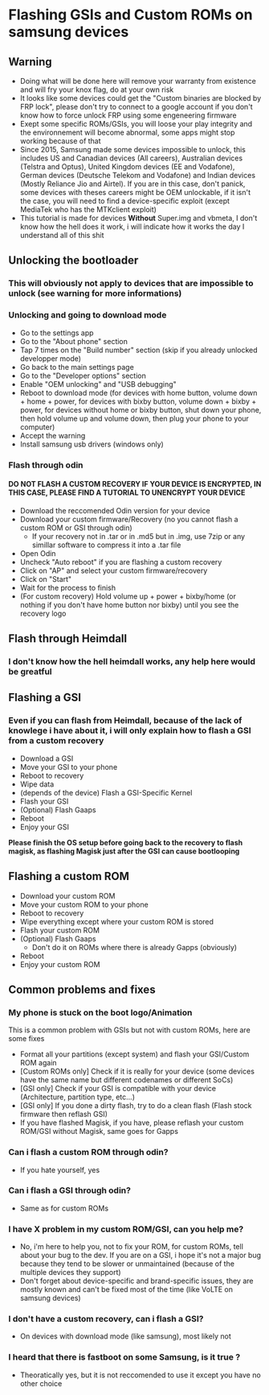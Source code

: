 # Flashing GSIs and Custom ROMs on samsung devices
## Warning
- Doing what will be done here will remove your warranty from existence and will fry your knox flag, do at your own risk
- It looks like some devices could get the "Custom binaries are blocked by FRP lock", please don't try to connect to a google account if you don't know how to force unlock FRP using some engeneering firmware
- Exept some specific ROMs/GSIs, you will loose your play integrity and the environnement will become abnormal, some apps might stop working because of that
- Since 2015, Samsung made some devices impossible to unlock, this includes US and Canadian devices (All careers), Australian devices (Telstra and Optus), United Kingdom devices (EE and Vodafone), German devices (Deutsche Telekom and Vodafone) and Indian devices (Mostly Reliance Jio and Airtel). If you are in this case, don't panick, some devices with theses careers might be OEM unlockable, if it isn't the case, you will need to find a device-specific exploit (except MediaTek who has the MTKclient exploit)
- This tutorial is made for devices __Without__ Super.img and vbmeta, I don't know how the hell does it work, i will indicate how it works the day I understand all of this shit

## Unlocking the bootloader
### This will obviously not apply to devices that are impossible to unlock (see warning for more informations)
### Unlocking and going to download mode
- Go to the settings app
- Go to the "About phone" section
- Tap 7 times on the "Build number" section (skip if you already unlocked developper mode)
- Go back to the main settings page
- Go to the "Developer options" section
- Enable "OEM unlocking" and "USB debugging" 
- Reboot to download mode (for devices with home button, volume down + home + power, for devices with bixby button, volume down + bixby + power, for devices without home or bixby button, shut down your phone, then hold volume up and volume down, then plug your phone to your computer)
- Accept the warning
- Install samsung usb drivers (windows only)

### Flash through odin
#### __DO NOT FLASH A CUSTOM RECOVERY IF YOUR DEVICE IS ENCRYPTED, IN THIS CASE, PLEASE FIND A TUTORIAL TO UNENCRYPT YOUR DEVICE__
- Download the reccomended Odin version for your device
- Download your custom firmware/Recovery (no you cannot flash a custom ROM or GSI through odin)
    - If your recovery not in .tar or in .md5 but in .img, use 7zip or any simillar software to compress it into a .tar file
- Open Odin
- Uncheck "Auto reboot" if you are flashing a custom recovery
- Click on "AP" and select your custom firmware/recovery
- Click on "Start"
- Wait for the process to finish
- (For custom recovery) Hold volume up + power + bixby/home (or nothing if you don't have home button nor bixby) until you see the recovery logo



## Flash through Heimdall
### I don't know how the hell heimdall works, any help here would be greatful

## Flashing a GSI
### Even if you can flash from Heimdall, because of the lack of knowlege i have about it, i will only explain how to flash a GSI from a custom recovery
- Download a GSI
- Move your GSI to your phone
- Reboot to recovery
- Wipe data
- (depends of the device) Flash a GSI-Specific Kernel
- Flash your GSI
- (Optional) Flash Gaaps
- Reboot
- Enjoy your GSI

__Please finish the OS setup before going back to the recovery to flash magisk, as flashing Magisk just after the GSI can cause bootlooping__

## Flashing a custom ROM 
- Download your custom ROM
- Move your custom ROM to your phone
- Reboot to recovery
- Wipe everything except where your custom ROM is stored
- Flash your custom ROM
- (Optional) Flash Gaaps
    - Don't do it on ROMs where there is already Gapps (obviously)
- Reboot
- Enjoy your custom ROM


## Common problems and fixes

### My phone is stuck on the boot logo/Animation
This is a common problem with GSIs but not with custom ROMs, here are some fixes

- Format all your partitions (except system) and flash your GSI/Custom ROM again
- [Custom ROMs only] Check if it is really for your device (some devices have the same name but different codenames or different SoCs)
- [GSI only] Check if your GSI is compatible with your device (Architecture, partition type, etc...)
- [GSI only] If you done a dirty flash, try to do a clean flash (Flash stock firmware then reflash GSI)
- If you have flashed Magisk, if you have, please reflash your custom ROM/GSI without Magisk, same goes for Gapps

### Can i flash a custom ROM through odin?
- If you hate yourself, yes
### Can i flash a GSI through odin?
- Same as for custom ROMs
### I have X problem in my custom ROM/GSI, can you help me?
- No, i'm here to help you, not to fix your ROM, for custom ROMs, tell about your bug to the dev. If you are on a GSI, i hope it's not a major bug because they tend to be slower or unmaintained (because of the multiple devices they support)
- Don't forget about device-specific and brand-specific issues, they are mostly known and can't be fixed most of the time (like VoLTE on samsung devices)
### I don't have a custom recovery, can i flash a GSI?
- On devices with download mode (like samsung), most likely not

### I heard that there is fastboot on some Samsung, is it true ?
- Theoratically yes, but it is not reccomended to use it except you have no other choice